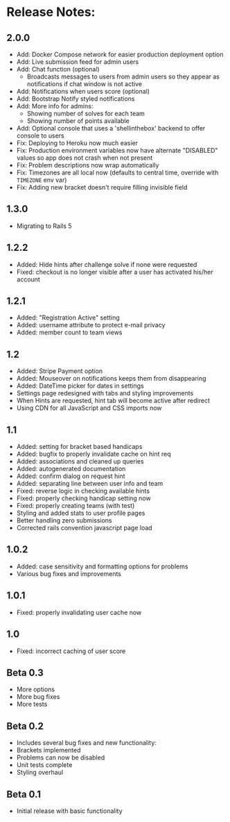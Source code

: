 Release Notes:
==============

2.0.0
-----
* Add:  Docker Compose network for easier production deployment option
* Add:  Live submission feed for admin users
* Add:  Chat function (optional)
  - Broadcasts messages to users from admin users so they appear as notifications if chat window is not active
* Add:  Notifications when users score (optional)
* Add:  Bootstrap Notify styled notifications
* Add:  More info for admins:
  - Showing number of solves for each team
  - Showing number of points available
* Add:  Optional console that uses a 'shellinthebox' backend to offer console to users
* Fix:  Deploying to Heroku now much easier
* Fix:  Production environment variables now have alternate "DISABLED" values so app does not crash when not present
* Fix:  Problem descriptions now wrap automatically
* Fix:  Timezones are all local now (defaults to central time, override with `TIMEZONE` env var)
* Fix:  Adding new bracket doesn't require filling invisible field


1.3.0
-----
* Migrating to Rails 5

1.2.2
-----
* Added: Hide hints after challenge solve if none were requested
* Fixed: checkout is no longer visible after a user has activated his/her account

1.2.1
-----
* Added: "Registration Active" setting
* Added: username attribute to protect e-mail privacy
* Added: member count to team views

1.2
---
* Added: Stripe Payment option
* Added: Mouseover on notifications keeps them from disappearing
* Added: DateTime picker for dates in settings
* Settings page redesigned with tabs and styling improvements
* When Hints are requested, hint tab will become active after redirect
* Using CDN for all JavaScript and CSS imports now

1.1
---
* Added: setting for bracket based handicaps
* Added: bugfix to properly invalidate cache on hint req
* Added: associations and cleaned up queries
* Added: autogenerated documentation
* Added: confirm dialog on request hint
* Added: separating line between user info and team
* Fixed: reverse logic in checking available hints
* Fixed: properly checking handicap setting now
* Fixed: properly creating teams (with test)
* Styling and added stats to user profile pages
* Better handling zero submissions
* Corrected rails convention javascript page load

1.0.2
-----
* Added: case sensitivity and formatting options for problems
* Various bug fixes and improvements

1.0.1
-----
* Fixed: properly invalidating user cache now

1.0
---
* Fixed: incorrect caching of user score

Beta 0.3
--------
* More options
* More bug fixes
* More tests

Beta 0.2
--------
* Includes several bug fixes and new functionality:
* Brackets implemented
* Problems can now be disabled
* Unit tests complete
* Styling overhaul

Beta 0.1
--------
* Initial release with basic functionality
